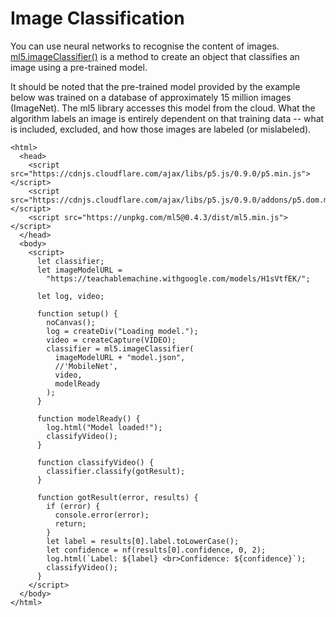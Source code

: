 # Image Classification

You can use neural networks to recognise the content of images. [ml5.imageClassifier\(\)](https://learn.ml5js.org/docs/#/reference/image-classifier) is a method to create an object that classifies an image using a pre-trained model.

It should be noted that the pre-trained model provided by the example below was trained on a database of approximately 15 million images \(ImageNet\). The ml5 library accesses this model from the cloud. What the algorithm labels an image is entirely dependent on that training data -- what is included, excluded, and how those images are labeled \(or mislabeled\).

```markup
<html>
  <head>
    <script src="https://cdnjs.cloudflare.com/ajax/libs/p5.js/0.9.0/p5.min.js"></script>
    <script src="https://cdnjs.cloudflare.com/ajax/libs/p5.js/0.9.0/addons/p5.dom.min.js"></script>
    <script src="https://unpkg.com/ml5@0.4.3/dist/ml5.min.js"></script>
  </head>
  <body>
    <script>
      let classifier;
      let imageModelURL =
        "https://teachablemachine.withgoogle.com/models/H1sVtfEK/";

      let log, video;

      function setup() {
        noCanvas();
        log = createDiv("Loading model.");
        video = createCapture(VIDEO);
        classifier = ml5.imageClassifier(
          imageModelURL + "model.json",
          //'MobileNet',
          video,
          modelReady
        );
      }

      function modelReady() {
        log.html("Model loaded!");
        classifyVideo();
      }

      function classifyVideo() {
        classifier.classify(gotResult);
      }

      function gotResult(error, results) {
        if (error) {
          console.error(error);
          return;
        }
        let label = results[0].label.toLowerCase();
        let confidence = nf(results[0].confidence, 0, 2);
        log.html(`Label: ${label} <br>Confidence: ${confidence}`);
        classifyVideo();
      }
    </script>
  </body>
</html>
```

